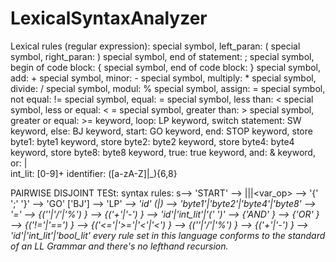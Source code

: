 # LexicalSyntaxAnalyzer

Lexical rules (regular expression): 
special symbol, left_paran: ( 
special symbol, right_paran: ) 
special symbol, end of statement: ; 
special symbol, begin of code block: { 
special symbol, end of code block: } 
special symbol, add: + 
special symbol, minor: - 
special symbol, multiply: * 
special symbol, divide: / 
special symbol, modul: % 
special symbol, assign: = 
special symbol, not equal: != 
special symbol, equal: = 
special symbol, less than: < 
special symbol, less or equal: < = 
special symbol, greater than: > 
special symbol, greater or equal: >=
keyword, loop: LP 
keyword, switch statement: SW 
keyword, else: BJ 
keyword, start: GO 
keyword, end: STOP
keyword, store byte1: byte1 
keyword, store byte2: byte2 
keyword, store byte4: byte4 
keyword, store byte8: byte8 
keyword, true: true 
keyword, and: & 
keyword, or: |  
int_lit: [0-9]+ 
identifier: ([a-zA-Z]|_){6,8}
 
PAIRWISE DISJOINT TESt:
syntax rules: s--> 'START' --> |||<var_op> --> '{' ';' '}' --> 'GO' ['BJ'] --> 'LP' <var> --> 'id' (|) --> 'byte1'|'byte2'|'byte4'|'byte8' --> '=' --> {('*'|'/'|'%') } --> {('+'|'-') } --> 'id'|'int_lit'|'(' ')'
--> {'AND' } --> {'OR' } --> {('!='|'==') } --> {('<='|'>='|'<'|'<') } --> {('*'|'/'|'%') } --> {('+'|'-') } --> 'id'|'int_lit'|'bool_lit'
every rule set in this language conforms to the standard of an LL Grammar and there's no lefthand recursion.

